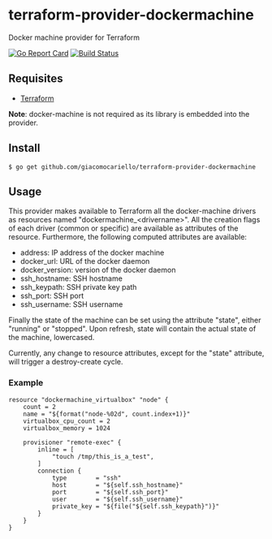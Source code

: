 # terraform-provider-dockermachine
Docker machine provider for Terraform

[![Go Report Card](https://goreportcard.com/badge/github.com/giacomocariello/terraform-provider-dockermachine)](https://goreportcard.com/report/github.com/giacomocariello/terraform-provider-dockermachine) [![Build Status](https://travis-ci.org/giacomocariello/terraform-provider-dockermachine.svg?branch=master)](https://travis-ci.org/giacomocariello/terraform-provider-dockermachine)

## Requisites

* [Terraform](https://www.terraform.io/)

**Note**: docker-machine is not required as its library is embedded into the provider.

## Install
```
$ go get github.com/giacomocariello/terraform-provider-dockermachine
```

## Usage

This provider makes available to Terraform all the docker-machine drivers as resources named "dockermachine_\<drivername\>". All the creation flags of each driver (common or specific) are available as attributes of the resource. Furthermore, the following computed attributes are available:

* address: IP address of the docker machine
* docker_url: URL of the docker daemon
* docker_version: version of the docker daemon
* ssh_hostname: SSH hostname
* ssh_keypath: SSH private key path
* ssh_port: SSH port
* ssh_username: SSH username

Finally the state of the machine can be set using the attribute "state", either "running" or "stopped". Upon refresh, state will contain the actual state of the machine, lowercased.

Currently, any change to resource attributes, except for the "state" attribute, will trigger a destroy-create cycle.

### Example

```
resource "dockermachine_virtualbox" "node" {
    count = 2
    name = "${format("node-%02d", count.index+1)}"
    virtualbox_cpu_count = 2
    virtualbox_memory = 1024
    
    provisioner "remote-exec" {
        inline = [
            "touch /tmp/this_is_a_test",
        ]
        connection {
            type        = "ssh"
            host        = "${self.ssh_hostname}"
            port        = "${self.ssh_port}"
            user        = "${self.ssh_username}"
            private_key = "${file("${self.ssh_keypath}")}"
        }
    }
}
```
